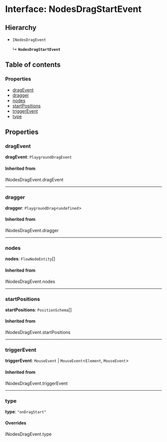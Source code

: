 # Interface: NodesDragStartEvent

## Hierarchy

* `INodesDragEvent`

  ↳ **`NodesDragStartEvent`**

## Table of contents

### Properties

* [dragEvent](/auto-docs/free-layout-core/interfaces/NodesDragStartEvent.md#dragevent)
* [dragger](/auto-docs/free-layout-core/interfaces/NodesDragStartEvent.md#dragger)
* [nodes](/auto-docs/free-layout-core/interfaces/NodesDragStartEvent.md#nodes)
* [startPositions](/auto-docs/free-layout-core/interfaces/NodesDragStartEvent.md#startpositions)
* [triggerEvent](/auto-docs/free-layout-core/interfaces/NodesDragStartEvent.md#triggerevent)
* [type](/auto-docs/free-layout-core/interfaces/NodesDragStartEvent.md#type)

## Properties

### dragEvent

**dragEvent**: `PlaygroundDragEvent`

#### Inherited from

INodesDragEvent.dragEvent

***

### dragger

**dragger**: `PlaygroundDrag`<`undefined`>

#### Inherited from

INodesDragEvent.dragger

***

### nodes

**nodes**: `FlowNodeEntity`\[]

#### Inherited from

INodesDragEvent.nodes

***

### startPositions

**startPositions**: `PositionSchema`\[]

#### Inherited from

INodesDragEvent.startPositions

***

### triggerEvent

**triggerEvent**: `MouseEvent` | `MouseEvent`<`Element`, `MouseEvent`>

#### Inherited from

INodesDragEvent.triggerEvent

***

### type

**type**: `"onDragStart"`

#### Overrides

INodesDragEvent.type
